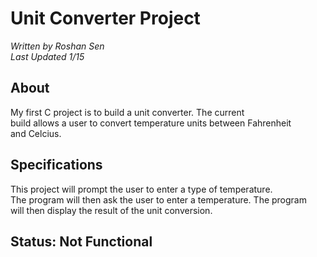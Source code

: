 # **Unit Converter Project**
*Written by Roshan Sen*\
*Last Updated 1/15*

## **About**
My first C project is to build a unit converter. The current\
build allows a user to convert temperature units between Fahrenheit\
and Celcius.

## **Specifications**
This project will prompt the user to enter a type of temperature.\
The program will then ask the user to enter a temperature. The program\
will then display the result of the unit conversion.

## **Status**: Not Functional

